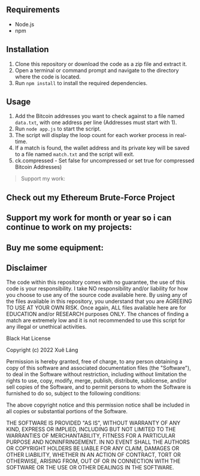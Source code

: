 
## Requirements

- Node.js
- npm

## Installation

1. Clone this repository or download the code as a zip file and extract it.
2. Open a terminal or command prompt and navigate to the directory where the code is located.
3. Run `npm install` to install the required dependencies.

## Usage

1. Add the Bitcoin addresses you want to check against to a file named `data.txt`, with one address per line (Addresses must start with 1).
2. Run `node app.js` to start the script.
3. The script will display the loop count for each worker process in real-time.
4. If a match is found, the wallet address and its private key will be saved to a file named `match.txt` and the script will exit.
5. ck.compressed - Set false for uncompressed or set true for compressed Bitcoin Addresses)



>Support my work:<br>

## Check out my Ethereum Brute-Force Project

## Support my work for month or year so i can continue to work on my projects:

## Buy me some equipment:

## Disclaimer

The code within this repository comes with no guarantee, the use of this code is your responsibility. I take NO responsibility and/or liability for how you choose to use any of the source code available here. By using any of the files available in this repository, you understand that you are AGREEING TO USE AT YOUR OWN RISK. Once again, ALL files available here are for EDUCATION and/or RESEARCH purposes ONLY. The chances of finding a match are extremely low and it is not recommended to use this script for any illegal or unethical activities.


Black Hat License

Copyright (c) 2022 Xuě Láng

Permission is hereby granted, free of charge, to any person obtaining a copy
of this software and associated documentation files (the "Software"), to deal
in the Software without restriction, including without limitation the rights
to use, copy, modify, merge, publish, distribute, sublicense, and/or sell
copies of the Software, and to permit persons to whom the Software is
furnished to do so, subject to the following conditions:

The above copyright notice and this permission notice shall be included in all
copies or substantial portions of the Software.

THE SOFTWARE IS PROVIDED "AS IS", WITHOUT WARRANTY OF ANY KIND, EXPRESS OR
IMPLIED, INCLUDING BUT NOT LIMITED TO THE WARRANTIES OF MERCHANTABILITY,
FITNESS FOR A PARTICULAR PURPOSE AND NONINFRINGEMENT. IN NO EVENT SHALL THE
AUTHORS OR COPYRIGHT HOLDERS BE LIABLE FOR ANY CLAIM, DAMAGES OR OTHER
LIABILITY, WHETHER IN AN ACTION OF CONTRACT, TORT OR OTHERWISE, ARISING FROM,
OUT OF OR IN CONNECTION WITH THE SOFTWARE OR THE USE OR OTHER DEALINGS IN THE
SOFTWARE.
